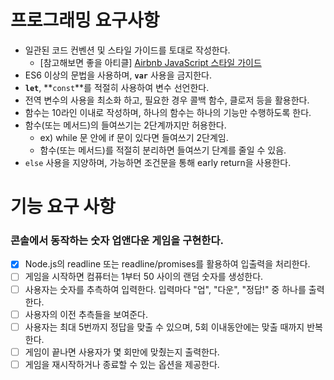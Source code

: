 # 프로그래밍 요구사항

- 일관된 코드 컨벤션 및 스타일 가이드를 토대로 작성한다.
  - [참고해보면 좋을 아티클] [Airbnb JavaScript 스타일 가이드](https://github.com/tipjs/javascript-style-guide)
- ES6 이상의 문법을 사용하며, **`var`** 사용을 금지한다.
- **`let`**, **`const`**를 적절히 사용하여 변수 선언한다.
- 전역 변수의 사용을 최소화 하고, 필요한 경우 콜백 함수, 클로저 등을 활용한다.
- 함수는 10라인 이내로 작성하며, 하나의 함수는 하나의 기능만 수행하도록 한다.
- 함수(또는 메서드)의 들여쓰기는 2단계까지만 허용한다.
  - ex) while 문 안에 if 문이 있다면 들여쓰기 2단계임.
  - 함수(또는 메서드)를 적절히 분리하면 들여쓰기 단계를 줄일 수 있음.
- `else` 사용을 지양하며, 가능하면 조건문을 통해 early return을 사용한다.

# 기능 요구 사항

### 콘솔에서 동작하는 숫자 업앤다운 게임을 구현한다.

- [x] Node.js의 readline 또는 readline/promises를 활용하여 입출력을 처리한다.
- [ ] 게임을 시작하면 컴퓨터는 1부터 50 사이의 랜덤 숫자를 생성한다.
- [ ] 사용자는 숫자를 추측하여 입력한다. 입력마다 "업", "다운", "정답!" 중 하나를 출력한다.
- [ ] 사용자의 이전 추측들을 보여준다.
- [ ] 사용자는 최대 5번까지 정답을 맞출 수 있으며, 5회 이내동안에는 맞출 때까지 반복한다.
- [ ] 게임이 끝나면 사용자가 몇 회만에 맞췄는지 출력한다.
- [ ] 게임을 재시작하거나 종료할 수 있는 옵션을 제공한다.
